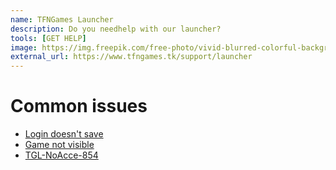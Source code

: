```yaml
---
name: TFNGames Launcher
description: Do you needhelp with our launcher?
tools: [GET HELP]
image: https://img.freepik.com/free-photo/vivid-blurred-colorful-background_58702-2581.jpg?w=360
external_url: https://www.tfngames.tk/support/launcher
---
```



# Common issues

- [Login doesn't save](https://www.tfngames.tk/support/app/launcher/lds)
- [Game not visible](https://www.tfngames.tk/support/app/launcher/lds)
- [TGL-NoAcce-854](https://www.tfngames.tk/support/app/launcher/lds)
